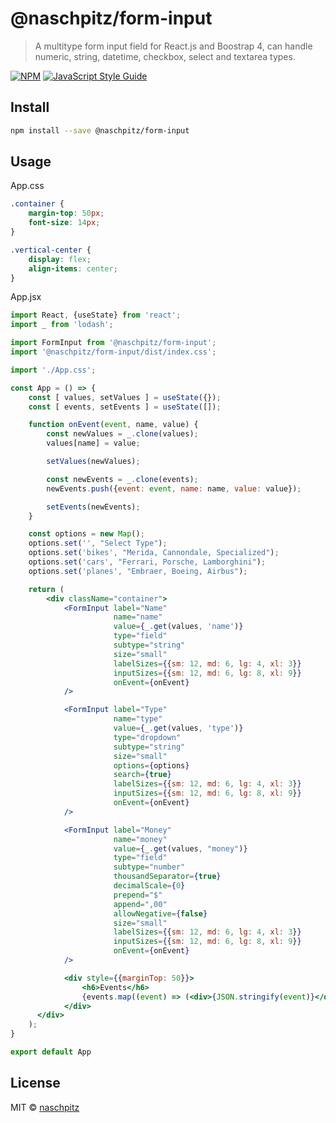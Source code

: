 # @naschpitz/form-input

> A multitype form input field for React.js and Boostrap 4, can handle numeric, string, datetime, checkbox, select and textarea types.

[![NPM](https://img.shields.io/npm/v/@naschpitz/form-input.svg)](https://www.npmjs.com/package/@naschpitz/form-input) [![JavaScript Style Guide](https://img.shields.io/badge/code_style-standard-brightgreen.svg)](https://standardjs.com)

## Install

```bash
npm install --save @naschpitz/form-input
```

## Usage
App.css
```css
.container {
    margin-top: 50px;
    font-size: 14px;
}

.vertical-center {
    display: flex;
    align-items: center;
}
```


App.jsx
```jsx
import React, {useState} from 'react';
import _ from 'lodash';

import FormInput from '@naschpitz/form-input';
import '@naschpitz/form-input/dist/index.css';

import './App.css';

const App = () => {
    const [ values, setValues ] = useState({});
    const [ events, setEvents ] = useState([]);

    function onEvent(event, name, value) {
        const newValues = _.clone(values);
        values[name] = value;

        setValues(newValues);

        const newEvents = _.clone(events);
        newEvents.push({event: event, name: name, value: value});

        setEvents(newEvents);
    }

    const options = new Map();
    options.set('', "Select Type");
    options.set('bikes', "Merida, Cannondale, Specialized");
    options.set('cars', "Ferrari, Porsche, Lamborghini");
    options.set('planes', "Embraer, Boeing, Airbus");

    return (
        <div className="container">
            <FormInput label="Name"
                       name="name"
                       value={_.get(values, 'name')}
                       type="field"
                       subtype="string"
                       size="small"
                       labelSizes={{sm: 12, md: 6, lg: 4, xl: 3}}
                       inputSizes={{sm: 12, md: 6, lg: 8, xl: 9}}
                       onEvent={onEvent}
            />

            <FormInput label="Type"
                       name="type"
                       value={_.get(values, 'type')}
                       type="dropdown"
                       subtype="string"
                       size="small"
                       options={options}
                       search={true}
                       labelSizes={{sm: 12, md: 6, lg: 4, xl: 3}}
                       inputSizes={{sm: 12, md: 6, lg: 8, xl: 9}}
                       onEvent={onEvent}
            />

            <FormInput label="Money"
                       name="money"
                       value={_.get(values, "money")}
                       type="field"
                       subtype="number"
                       thousandSeparator={true}
                       decimalScale={0}
                       prepend="$"
                       append=",00"
                       allowNegative={false}
                       size="small"
                       labelSizes={{sm: 12, md: 6, lg: 4, xl: 3}}
                       inputSizes={{sm: 12, md: 6, lg: 8, xl: 9}}
                       onEvent={onEvent}
            />

            <div style={{marginTop: 50}}>
                <h6>Events</h6>
                {events.map((event) => (<div>{JSON.stringify(event)}</div>))}
            </div>
      </div>
    );
}

export default App
```

## License

MIT © [naschpitz](https://github.com/naschpitz)
